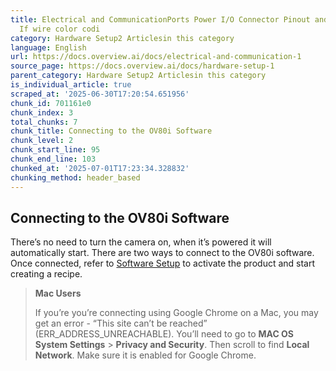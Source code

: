 ```yaml
---
title: Electrical and CommunicationPorts Power I/O Connector Pinout and Wiring Important
  If wire color codi
category: Hardware Setup2 Articlesin this category
language: English
url: https://docs.overview.ai/docs/electrical-and-communication-1
source_page: https://docs.overview.ai/docs/hardware-setup-1
parent_category: Hardware Setup2 Articlesin this category
is_individual_article: true
scraped_at: '2025-06-30T17:20:54.651956'
chunk_id: 701161e0
chunk_index: 3
total_chunks: 7
chunk_title: Connecting to the OV80i Software
chunk_level: 2
chunk_start_line: 95
chunk_end_line: 103
chunked_at: '2025-07-01T17:23:34.328832'
chunking_method: header_based
---
```


## Connecting to the OV80i Software

There’s no need to turn the camera on, when it’s powered it will automatically start. There are two ways to connect to the OV80i software. Once connected, refer to [Software Setup](/v1/docs/software-setup) to activate the product and start creating a recipe.

> **Mac Users**
> 
> If you’re you’re connecting using Google Chrome on a Mac, you may get an error - “This site can’t be reached” \(ERR\_ADDRESS\_UNREACHABLE\). You’ll need to go to **MAC OS System Settings** > **Privacy and Security**. Then scroll to find **Local Network**. Make sure it is enabled for Google Chrome.

